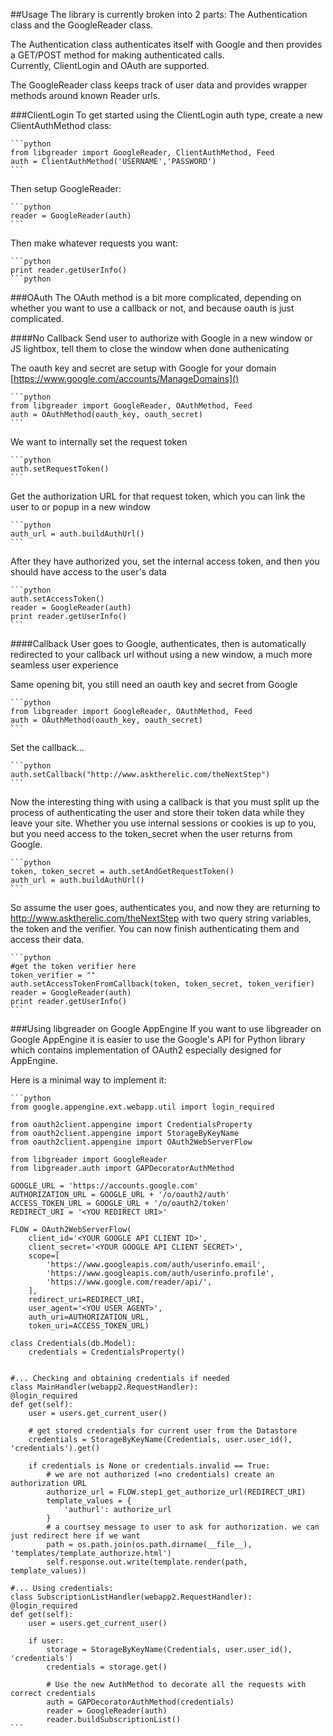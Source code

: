 ##Usage
The library is currently broken into 2 parts: The Authentication class and the GoogleReader class. 

The Authentication class authenticates itself with Google and then provides a GET/POST method for making authenticated calls.  
Currently, ClientLogin and OAuth are supported.

The GoogleReader class keeps track of user data and provides wrapper methods around known Reader urls.

###ClientLogin
To get started using the ClientLogin auth type, create a new ClientAuthMethod class:

    ```python
	from libgreader import GoogleReader, ClientAuthMethod, Feed
	auth = ClientAuthMethod('USERNAME','PASSWORD')
    ```
	
Then setup GoogleReader:
	
    ```python
	reader = GoogleReader(auth)
    ```
	
Then make whatever requests you want:

    ```python
	print reader.getUserInfo()
    ```python
	
###OAuth
The OAuth method is a bit more complicated, depending on whether you want to use a callback or not, and because oauth is just complicated.

####No Callback
Send user to authorize with Google in a new window or JS lightbox, tell them to close the window when done authenicating

The oauth key and secret are setup with Google for your domain [https://www.google.com/accounts/ManageDomains]()

    ```python
	from libgreader import GoogleReader, OAuthMethod, Feed
	auth = OAuthMethod(oauth_key, oauth_secret)
    ```

We want to internally set the request token

    ```python
	auth.setRequestToken()
    ```

Get the authorization URL for that request token, which you can link the user to or popup in a new window

    ```python
	auth_url = auth.buildAuthUrl()
    ```

After they have authorized you, set the internal access token, and then you should have access to the user's data

    ```python
	auth.setAccessToken()
	reader = GoogleReader(auth)
	print reader.getUserInfo()
    ```

####Callback
User goes to Google, authenticates, then is automatically redirected to your callback url without using a new window, a much more seamless user experience

Same opening bit, you still need an oauth key and secret from Google

    ```python
	from libgreader import GoogleReader, OAuthMethod, Feed
	auth = OAuthMethod(oauth_key, oauth_secret)
    ```

Set the callback...

    ```python
	auth.setCallback("http://www.asktherelic.com/theNextStep")
    ```

Now the interesting thing with using a callback is that you must split up the process of authenticating the user and store their token data while they leave your site. Whether you use internal sessions or cookies is up to you, but you need access to the token_secret when the user returns from Google.

    ```python
	token, token_secret = auth.setAndGetRequestToken()
	auth_url = auth.buildAuthUrl()
    ```

So assume the user goes, authenticates you, and now they are returning to http://www.asktherelic.com/theNextStep with two query string variables, the token and the verifier. You can now finish authenticating them and access their data.

    ```python
	#get the token verifier here
	token_verifier = ""
	auth.setAccessTokenFromCallback(token, token_secret, token_verifier)
	reader = GoogleReader(auth)
	print reader.getUserInfo()
    ```

###Using libgreader on Google AppEngine
If you want to use libgreader on Google AppEngine it is easier to use the Google's API for Python library which
contains implementation of OAuth2 especially designed for AppEngine.

Here is a minimal way to implement it:

    ```python
    from google.appengine.ext.webapp.util import login_required

    from oauth2client.appengine import CredentialsProperty
    from oauth2client.appengine import StorageByKeyName
    from oauth2client.appengine import OAuth2WebServerFlow

    from libgreader import GoogleReader
    from libgreader.auth import GAPDecoratorAuthMethod

    GOOGLE_URL = 'https://accounts.google.com'
    AUTHORIZATION_URL = GOOGLE_URL + '/o/oauth2/auth'
    ACCESS_TOKEN_URL = GOOGLE_URL + '/o/oauth2/token'
    REDIRECT_URI = '<YOU REDIRECT URI>'

    FLOW = OAuth2WebServerFlow(
        client_id='<YOUR GOOGLE API CLIENT ID>',
        client_secret='<YOUR GOOGLE API CLIENT SECRET>',
        scope=[
            'https://www.googleapis.com/auth/userinfo.email',
            'https://www.googleapis.com/auth/userinfo.profile',
            'https://www.google.com/reader/api/',
        ],
        redirect_uri=REDIRECT_URI,
        user_agent='<YOU USER AGENT>',
        auth_uri=AUTHORIZATION_URL,
        token_uri=ACCESS_TOKEN_URL)

    class Credentials(db.Model):
        credentials = CredentialsProperty()


    #... Checking and obtaining credentials if needed
    class MainHandler(webapp2.RequestHandler):
	@login_required
	def get(self):
		user = users.get_current_user()

        # get stored credentials for current user from the Datastore
		credentials = StorageByKeyName(Credentials, user.user_id(), 'credentials').get()
		
		if credentials is None or credentials.invalid == True:
            # we are not authorized (=no credentials) create an authorization URL
			authorize_url = FLOW.step1_get_authorize_url(REDIRECT_URI)
			template_values = {
				'authurl': authorize_url
			}
            # a courtsey message to user to ask for authorization. we can just redirect here if we want
			path = os.path.join(os.path.dirname(__file__), 'templates/template_authorize.html')
			self.response.out.write(template.render(path, template_values))

    #... Using credentials:
    class SubscriptionListHandler(webapp2.RequestHandler):
	@login_required
	def get(self):
		user = users.get_current_user()
		
		if user:
			storage = StorageByKeyName(Credentials, user.user_id(), 'credentials')
			credentials = storage.get()
			
            # Use the new AuthMethod to decorate all the requests with correct credentials
			auth = GAPDecoratorAuthMethod(credentials)
			reader = GoogleReader(auth)
			reader.buildSubscriptionList()
    ```